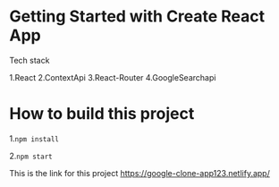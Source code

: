 # Getting Started with Create React App

Tech stack

1.React
2.ContextApi
3.React-Router
4.GoogleSearchapi 

# How to build this project

1.```npm install```

2.```npm start```

This is the link  for this project https://google-clone-app123.netlify.app/
